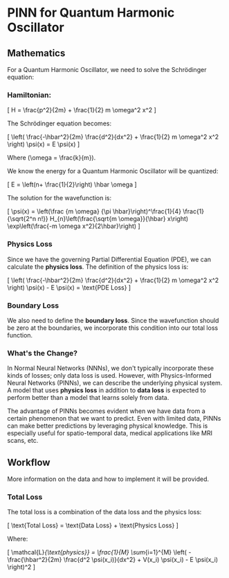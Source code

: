 # PINN for Quantum Harmonic Oscillator

## Mathematics

For a Quantum Harmonic Oscillator, we need to solve the Schrödinger equation:

### Hamiltonian:
\[
H = \frac{p^2}{2m} + \frac{1}{2} m \omega^2 x^2
\]

The Schrödinger equation becomes:

\[
\left( \frac{-\hbar^2}{2m} \frac{d^2}{dx^2} + \frac{1}{2} m \omega^2 x^2 \right) \psi(x) = E \psi(x)
\]

Where \(\omega = \frac{k}{m}\).

We know the energy for a Quantum Harmonic Oscillator will be quantized:

\[
E = \left(n+ \frac{1}{2}\right) \hbar \omega
\]

The solution for the wavefunction is:

\[
\psi(x) = \left(\frac {m \omega} {\pi \hbar}\right)^\frac{1}{4} \frac{1}{\sqrt{2^n n!}} H_{n}\left(\frac{\sqrt{m \omega}}{\hbar} x\right) \exp\left(\frac{-m \omega x^2}{2\hbar}\right)
\]

### Physics Loss

Since we have the governing Partial Differential Equation (PDE), we can calculate the **physics loss**. The definition of the physics loss is:

\[
\left( \frac{-\hbar^2}{2m} \frac{d^2}{dx^2} + \frac{1}{2} m \omega^2 x^2 \right) \psi(x) - E \psi(x) = \text{PDE Loss}
\]

### Boundary Loss

We also need to define the **boundary loss**. Since the wavefunction should be zero at the boundaries, we incorporate this condition into our total loss function.

### What's the Change?

In Normal Neural Networks (NNNs), we don't typically incorporate these kinds of losses; only data loss is used. However, with Physics-Informed Neural Networks (PINNs), we can describe the underlying physical system. A model that uses **physics loss** in addition to **data loss** is expected to perform better than a model that learns solely from data.

The advantage of PINNs becomes evident when we have data from a certain phenomenon that we want to predict. Even with limited data, PINNs can make better predictions by leveraging physical knowledge. This is especially useful for spatio-temporal data, medical applications like MRI scans, etc.

## Workflow

More information on the data and how to implement it will be provided.

### Total Loss

The total loss is a combination of the data loss and the physics loss:

\[
\text{Total Loss} = \text{Data Loss} + \text{Physics Loss}
\]

Where:

\[
\mathcal{L}_{\text{physics}} = \frac{1}{M} \sum_{i=1}^{M} \left( -\frac{\hbar^2}{2m} \frac{d^2 \psi(x_i)}{dx^2} + V(x_i) \psi(x_i) - E \psi(x_i) \right)^2
\]
